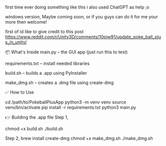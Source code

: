 first time ever doing something like this i also used ChatGPT as help ;o

windows version, Maybe coming soon, or if you guys can do it for me your more then welcome! 

first of id like to give credit to this post https://www.reddit.com/r/Unity3D/comments/10pjw91/update_poke_ball_plus_in_unity/

📦 What's Inside
main.py – the GUI app (just run this to test)

requirements.txt – install needed libraries

build.sh – builds a .app using PyInstaller

make_dmg.sh – creates a .dmg file using create-dmg


✅ How to Use

cd /path/to/PokeballPlusApp
python3 -m venv venv
source venv/bin/activate
pip install -r requirements.txt
python3 main.py

👉 Building the .app file
Step 1,

chmod +x build.sh
./build.sh

Step 2, 
brew install create-dmg
chmod +x make_dmg.sh
./make_dmg.sh


